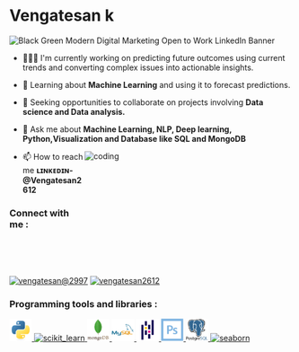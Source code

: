 # Vengatesan k

![Black Green Modern Digital Marketing Open to Work LinkedIn Banner](https://github.com/Vengatesan-K/Youtube-Data-Harvesting-and-Warehousing/assets/128688827/5d267ee2-a183-49f7-8979-2777902fde0b)



- 👨🏻‍💻 I'm currently working on predicting future outcomes using current trends and converting complex issues into actionable insights. 
- 📖 Learning about **Machine Learning** and using it to forecast predictions.

- 👀 Seeking opportunities to collaborate on projects involving **Data science and Data analysis.**
- 💬 Ask me about **Machine Learning, NLP, Deep learning, Python,Visualization and Database like SQL and MongoDB**
<img align="right" alt="coding" width="370" height="220" src="https://b2bdataguy.com/wp-content/uploads/2018/11/dsafadsffasgt.gif">

- 📫 How to reach me **ʟɪɴᴋᴇᴅɪɴ-@Vengatesan2612**

<h3 align="left">Connect with me :</h3>
<p align="left">
<a href="https://twitter.com/vengatesan@2997" target="blank"><img align="center" src="https://raw.githubusercontent.com/rahuldkjain/github-profile-readme-generator/master/src/images/icons/Social/twitter.svg" alt="vengatesan@2997" height="30" width="40" /></a>
<a href="https://linkedin.com/in/vengatesan2612" target="blank"><img align="center" src="https://raw.githubusercontent.com/rahuldkjain/github-profile-readme-generator/master/src/images/icons/Social/linked-in-alt.svg" alt="vengatesan2612" height="30" width="40" /></a>
</p>

<h3 align="left">Programming tools and libraries :</h3>
<p align="left"> <a href="https://www.python.org" target="_blank" rel="noreferrer"> <img src="https://raw.githubusercontent.com/devicons/devicon/master/icons/python/python-original.svg" alt="python" width="40" height="40"/> </a> <a href="https://scikit-learn.org/" target="_blank" rel="noreferrer"> <img src="https://upload.wikimedia.org/wikipedia/commons/0/05/Scikit_learn_logo_small.svg" alt="scikit_learn" width="40" height="40"/> </a>  <a href="https://www.mongodb.com/" target="_blank" rel="noreferrer"> <img src="https://raw.githubusercontent.com/devicons/devicon/master/icons/mongodb/mongodb-original-wordmark.svg" alt="mongodb" width="40" height="40"/> </a> <a href="https://www.mysql.com/" target="_blank" rel="noreferrer"> <img src="https://raw.githubusercontent.com/devicons/devicon/master/icons/mysql/mysql-original-wordmark.svg" alt="mysql" width="40" height="40"/> </a> <a href="https://pandas.pydata.org/" target="_blank" rel="noreferrer"> <img src="https://raw.githubusercontent.com/devicons/devicon/2ae2a900d2f041da66e950e4d48052658d850630/icons/pandas/pandas-original.svg" alt="pandas" width="40" height="40"/> </a> <a href="https://www.photoshop.com/en" target="_blank" rel="noreferrer"> <img src="https://raw.githubusercontent.com/devicons/devicon/master/icons/photoshop/photoshop-line.svg" alt="photoshop" width="40" height="40"/> </a> <a href="https://www.postgresql.org" target="_blank" rel="noreferrer"> <img src="https://raw.githubusercontent.com/devicons/devicon/master/icons/postgresql/postgresql-original-wordmark.svg" alt="postgresql" width="40" height="40"/> </a> <a href="https://seaborn.pydata.org/" target="_blank" rel="noreferrer"> <img src="https://seaborn.pydata.org/_images/logo-mark-lightbg.svg" alt="seaborn" width="40" height="40"/> </a> </p>

